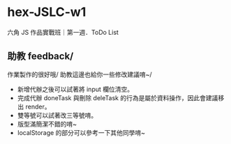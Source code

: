 # hex-JSLC-w1
六角 JS 作品實戰班｜第一週．ToDo List

## 助教 feedback/
作業製作的很好哦/
助教這邊也給你一些修改建議唷~/


* 新增代辦之後可以試著將 input 欄位清空。
* 完成代辦 doneTask 與刪除 deleTask 的行為是屬於資料操作，因此會建議移出 render。
* 雙等號可以試著改三等號唷。
* 版型滿簡潔不錯的唷~
* localStorage 的部分可以參考一下其他同學唷~
